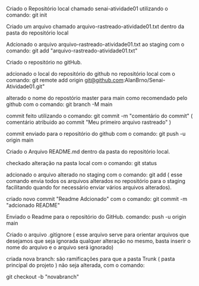 Criado o Repositório local chamado senai-atividade01 utilizando o comando: git init

Criado um arquivo chamado arquivo-rastreado-atividade01.txt dentro da pasta do repositório local

Adcionado o arquivo arquivo-rastreado-atividade01.txt ao staging com o comando: git add "arquivo-rastreado-atividade01.txt"

Criado o repositório no gitHub.

adcionado o local do repositório do github no repositório local com o comando: git remote add origin git@github.com:AlanBrno/Senai-Atividade01.git"

alterado o nome do repostório master para main como recomendado pelo github com o comando: git branch -M main

commit feito utilizando o comando: git commit -m "comentário do commit" ( comentário atribuido ao commit "Meu primeiro arquivo rastreado" )

commit enviado para o repositório do github com o comando: git push -u origin main

Criado o Arquivo README.md dentro da pasta do repositório local.

checkado alteração na pasta local com o comando: git status

adcionado o arquivo alterado no staging com o comando: git add ( esse comando envia todos os arquivos alterados no repositório para o staging facilitando quando for necessário enviar vários arquivos alterados).

criado novo commit "Readme Adcionado" com o comando: git commit -m "adcionado README"

Enviado o Readme para o repositório do GitHub. comando: push -u origin main

Criado o arquivo .gitignore ( esse arquivo serve para orientar arquivos que desejamos que seja ignorada qualquer alteração no mesmo, basta inserir o nome do arquivo e o arquivo será ignorado)

criada nova branch: são ramificações para que a pasta Trunk ( pasta principal do projeto ) não seja alterada, com o comando:

git checkout -b "novabranch"
